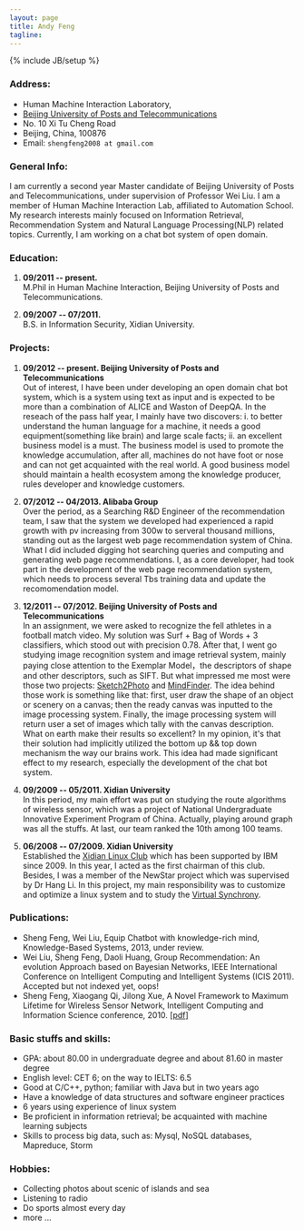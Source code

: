 ```yaml
---
layout: page
title: Andy Feng
tagline: 
---
```

{% include JB/setup %}


### Address:
    
- Human Machine Interaction Laboratory,
- [Beijing University of Posts and Telecommunications](http://www.bupt.edu.cn/)
- No. 10 Xi Tu Cheng Road
- Beijing, China, 100876
- Email: `shengfeng2008 at gmail.com`


### General Info:

I am currently a second year Master candidate of Beijing University of Posts and Telecommunications, under supervision of Professor Wei Liu. I am a member of Human Machine Interaction Lab, affiliated to Automation School. My research interests mainly focused on Information Retrieval, Recommendation System and Natural Language Processing(NLP) related topics. Currently, I am working on a chat bot system of open domain.


### Education:

1. **09/2011 -- present.**                                                                 
  M.Phil in Human Machine Interaction, Beijing University of Posts and Telecommunications.

2. **09/2007 -- 07/2011.**                                                             
  B.S. in Information Security, Xidian University.


### Projects:

1. **09/2012 -- present. Beijing University of Posts and Telecommunications**                            
  Out of interest, I have been under developing an open domain chat bot system, which is a system using text as input and is expected to be more than a combination of ALICE and Waston of DeepQA. In the reseach of the pass half year, I mainly have two discovers: i. to better understand the human language for a machine, it needs a good equipment(something like brain) and large scale facts; ii. an excellent business model is a must. The business model is used to promote the knowledge accumulation, after all, machines do not have foot or nose and can not get acquainted with the real world. A good business model should maintain a health ecosystem among the knowledge producer, rules developer and knowledge customers.

2. **07/2012 -- 04/2013. Alibaba Group**                             
  Over the period, as a Searching R&D Engineer of the recommendation team, I saw that the system we developed had experienced a rapid growth with pv increasing from 300w to serveral thousand millions, standing out as the largest web page recommendation system of China. What I did included digging hot searching queries and computing and generating web page recommendations. I, as a core developer, had took part in the development of the web page recommendation system, which needs to process several Tbs training data and update the recomomendation model.

3. **12/2011 -- 07/2012. Beijing University of Posts and Telecommunications**                         
  In an assignment, we were asked to recognize the fell athletes in a football match video. My solution was Surf + Bag of Words + 3 classifiers, which stood out with precision 0.78. After that, I went go studying image recognition system and image retrieval system, mainly paying close attention to the Exemplar Model，the descriptors of shape and other descriptors, such as SIFT. But what impressed me most were those two projects: [Sketch2Photo](http://cg.cs.tsinghua.edu.cn/montage/main.htm) and [MindFinder](http://wwwconference.org/proceedings/www2010/www/p1309.pdf). The idea behind those work is something like that: first, user draw the shape of an object or scenery on a canvas; then the ready canvas was inputted to the image processing system. Finally, the image processing system will return user a set of images which tally with the canvas description. What on earth make their results so excellent? In my opinion, it's that their solution had implicitly utilized the bottom up && top down mechanism the way our brains work. This idea had made significant effect to my research, especially the development of the chat bot system.

4. **09/2009 -- 05/2011. Xidian University**                                                             
  In this period, my main effort was put on studying the route algorithms of wireless sensor, which was a project of National Undergraduate Innovative Experiment Program of China. Actually, playing around graph was all the stuffs. At last, our team ranked the 10th among 100 teams.

5. **06/2008 -- 07/2009. Xidian University**                                       
  Established the [Xidian Linux Club](http://linux.xidian.edu.cn/bbs/forum.php) which has been supported by IBM since 2009. In this year, I acted as the first chairman of this club. Besides, I was a member of the NewStar project which was supervised by Dr Hang Li. In this project, my main responsibility was to customize and optimize a linux system and to study the [Virtual Synchrony](http://en.wikipedia.org/wiki/Virtual_synchrony).


### Publications:

- Sheng Feng, Wei Liu, Equip Chatbot with knowledge-rich mind, Knowledge-Based Systems, 2013, under review.
- Wei Liu, Sheng Feng, Daoli Huang, Group Recommendation: An evolution Approach based on Bayesian Networks, IEEE International Conference on Intelligent Computing and Intelligent Systems (ICIS 2011). Accepted but not indexed yet, oops! 
- Sheng Feng, Xiaogang Qi, Jilong Xue, A Novel Framework to Maximum Lifetime for Wireless Sensor Network, Intelligent Computing and Information Science conference, 2010. [\[pdf\]](http://www.springerlink.com/index/NU48729372077502.pdf) 


### Basic stuffs and skills:

- GPA: about 80.00 in undergraduate degree and about 81.60 in master degree
- English level: CET 6; on the way to IELTS: 6.5
- Good at C/C++, python; familiar with Java but in two years ago
- Have a knowledge of data structures and software engineer practices
- 6 years using experience of linux system
- Be proficient in information retrieval; be acquainted with machine learning subjects
- Skills to process big data, such as: Mysql, NoSQL databases, Mapreduce, Storm


### Hobbies:

- Collecting photos about scenic of islands and sea
- Listening to radio
- Do sports almost every day
- more ...
